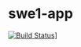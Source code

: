 # swe1-app

[![Build Status]([https://travis-ci.com/jackxujh/swe1-app.svg?branch=main)](https://app.travis-ci.com/louispo0603/swe1-app.svg?branch=main
)]
